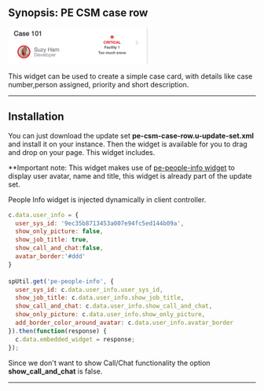 ## Synopsis: PE CSM case row

![alt text](../images/pe-csm-case-row.png "PE CSM case row")


This widget can be used to create a simple case card, with details like case number,person assigned, priority and short description.

***

## Installation

You can just download the update set **pe-csm-case-row.u-update-set.xml** and install it on your instance. Then the widget is available for you to drag and drop on your page. This widget includes.

**Important note: This widget makes use of [pe-people-info widget](https://github.com/platform-experience/serviceportal-widget-library/tree/master/People%20Card/pe-people-info) to display user avatar, name and title, this widget is already part of the update set.

People Info widget is injected dynamically in client controller.

```javascript
c.data.user_info = {
  user_sys_id: '9ec35b8713453a007e94fc5ed144b09a',
  show_only_picture: false,
  show_job_title: true,
  show_call_and_chat:false,
  avatar_border:'#ddd'
}

spUtil.get('pe-people-info', {
  user_sys_id: c.data.user_info.user_sys_id,
  show_job_title: c.data.user_info.show_job_title,
  show_call_and_chat: c.data.user_info.show_call_and_chat,
  show_only_picture: c.data.user_info.show_only_picture,
  add_border_color_around_avatar: c.data.user_info.avatar_border
}).then(function(response) {
  c.data.embedded_widget = response;
});
```

Since we don't want to show Call/Chat functionality the option **show_call_and_chat** is false.


***






